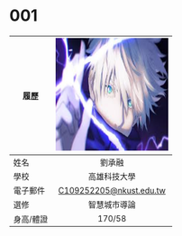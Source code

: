 # 001
|      履歷        |<img src="https://github.com/jung0523/001/blob/main/001.jpg" width=200 height=200/>|
| ---------------- |:-----------------------------:|
| 姓名             | 劉承融                  |
| 學校             | 高雄科技大學                  |
| 電子郵件         | C109252205@nkust.edu.tw          |
| 選修             | 智慧城市導論                  |
| 身高/體證             |170/58 |

